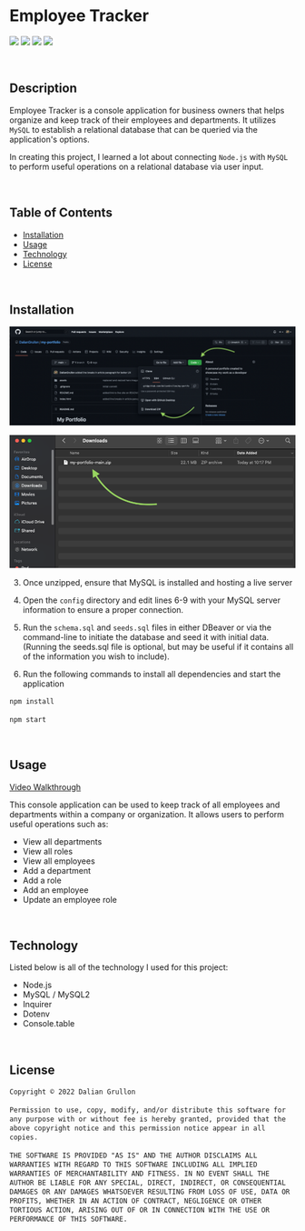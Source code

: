# Employee Tracker
![](https://img.shields.io/github/followers/daliangrullon?style=social)
![](https://img.shields.io/github/last-commit/daliangrullon/employee-tracker-cms?style=flat-square)
![](https://img.shields.io/github/languages/top/DalianGrullon/employee-tracker-cms?style=flat-square)
![](https://img.shields.io/github/languages/count/daliangrullon/employee-tracker-cms?style=flat-square)

<br>

## Description

Employee Tracker is a console application for business owners that helps organize and keep track of their employees and departments. It utilizes `MySQL` to establish a relational database that can be queried via the application's options.

In creating this project, I learned a lot about connecting `Node.js` with `MySQL` to perform useful operations on a relational database via user input.

<br>

## Table of Contents

- [Installation](#installation)
- [Usage](#usage)
- [Technology](#technology)
- [License](#license)

<br>

## Installation

![](./public/images/installation-1.png)

![](./public/images/installation-2.png)

3. Once unzipped, ensure that MySQL is installed and hosting a live server

4. Open the `config` directory and edit lines 6-9 with your MySQL server information to ensure a proper connection.

5. Run the `schema.sql` and `seeds.sql` files in either DBeaver or via the command-line to initiate the database and seed it with initial data. (Running the seeds.sql file is optional, but may be useful if it contains all of the information you wish to include).

6. Run the following commands to install all dependencies and start the application

```
npm install

npm start
```

<br>

## Usage

[Video Walkthrough](https://drive.google.com/file/d/1FWiNKN9f1Cvb2eF38X-TNo_sC25vec6d/view?usp=sharing)

This console application can be used to keep track of all employees and departments within a company or organization. It allows users to perform useful operations such as:
- View all departments
- View all roles
- View all employees
- Add a department
- Add a role
- Add an employee
- Update an employee role

<br>

## Technology
Listed below is all of the technology I used for this project:
- Node.js
- MySQL / MySQL2
- Inquirer
- Dotenv
- Console.table

<br>

## License

    Copyright © 2022 Dalian Grullon

    Permission to use, copy, modify, and/or distribute this software for any purpose with or without fee is hereby granted, provided that the above copyright notice and this permission notice appear in all copies.

    THE SOFTWARE IS PROVIDED "AS IS" AND THE AUTHOR DISCLAIMS ALL WARRANTIES WITH REGARD TO THIS SOFTWARE INCLUDING ALL IMPLIED WARRANTIES OF MERCHANTABILITY AND FITNESS. IN NO EVENT SHALL THE AUTHOR BE LIABLE FOR ANY SPECIAL, DIRECT, INDIRECT, OR CONSEQUENTIAL DAMAGES OR ANY DAMAGES WHATSOEVER RESULTING FROM LOSS OF USE, DATA OR PROFITS, WHETHER IN AN ACTION OF CONTRACT, NEGLIGENCE OR OTHER TORTIOUS ACTION, ARISING OUT OF OR IN CONNECTION WITH THE USE OR PERFORMANCE OF THIS SOFTWARE.
